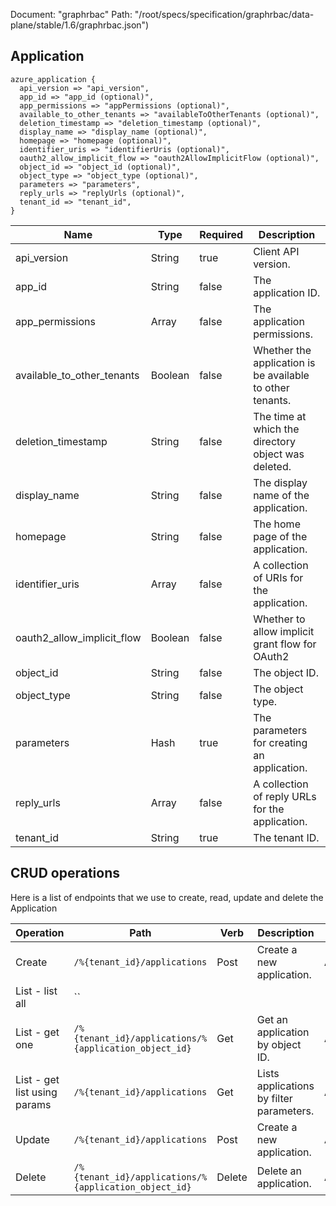 Document: "graphrbac"
Path: "/root/specs/specification/graphrbac/data-plane/stable/1.6/graphrbac.json")

## Application

```puppet
azure_application {
  api_version => "api_version",
  app_id => "app_id (optional)",
  app_permissions => "appPermissions (optional)",
  available_to_other_tenants => "availableToOtherTenants (optional)",
  deletion_timestamp => "deletion_timestamp (optional)",
  display_name => "display_name (optional)",
  homepage => "homepage (optional)",
  identifier_uris => "identifierUris (optional)",
  oauth2_allow_implicit_flow => "oauth2AllowImplicitFlow (optional)",
  object_id => "object_id (optional)",
  object_type => "object_type (optional)",
  parameters => "parameters",
  reply_urls => "replyUrls (optional)",
  tenant_id => "tenant_id",
}
```

| Name        | Type           | Required       | Description       |
| ------------- | ------------- | ------------- | ------------- |
|api_version | String | true | Client API version. |
|app_id | String | false | The application ID. |
|app_permissions | Array | false | The application permissions. |
|available_to_other_tenants | Boolean | false | Whether the application is be available to other tenants. |
|deletion_timestamp | String | false | The time at which the directory object was deleted. |
|display_name | String | false | The display name of the application. |
|homepage | String | false | The home page of the application. |
|identifier_uris | Array | false | A collection of URIs for the application. |
|oauth2_allow_implicit_flow | Boolean | false | Whether to allow implicit grant flow for OAuth2 |
|object_id | String | false | The object ID. |
|object_type | String | false | The object type. |
|parameters | Hash | true | The parameters for creating an application. |
|reply_urls | Array | false | A collection of reply URLs for the application. |
|tenant_id | String | true | The tenant ID. |



## CRUD operations

Here is a list of endpoints that we use to create, read, update and delete the Application

| Operation | Path | Verb | Description | OperationID |
| ------------- | ------------- | ------------- | ------------- | ------------- |
|Create|`/%{tenant_id}/applications`|Post|Create a new application.|Applications_Create|
|List - list all|``||||
|List - get one|`/%{tenant_id}/applications/%{application_object_id}`|Get|Get an application by object ID.|Applications_Get|
|List - get list using params|`/%{tenant_id}/applications`|Get|Lists applications by filter parameters.|Applications_List|
|Update|`/%{tenant_id}/applications`|Post|Create a new application.|Applications_Create|
|Delete|`/%{tenant_id}/applications/%{application_object_id}`|Delete|Delete an application.|Applications_Delete|